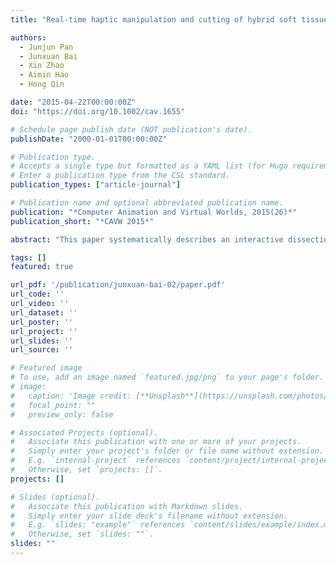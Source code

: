 ```yaml
---
title: "Real-time haptic manipulation and cutting of hybrid soft tissue models by extended position-based dynamics"

authors:
  - Junjun Pan
  - Junxuan Bai
  - Xin Zhao
  - Aimin Hao
  - Hong Qin

date: "2015-04-22T00:00:00Z"
doi: "https://doi.org/10.1002/cav.1655"

# Schedule page publish date (NOT publication's date).
publishDate: "2000-01-01T00:00:00Z"

# Publication type.
# Accepts a single type but formatted as a YAML list (for Hugo requirements).
# Enter a publication type from the CSL standard.
publication_types: ["article-journal"]

# Publication name and optional abbreviated publication name.
publication: "*Computer Animation and Virtual Worlds, 2015(26)*"
publication_short: "*CAVW 2015*"

abstract: "This paper systematically describes an interactive dissection approach for hybrid soft tissue models governed by extended position‐based dynamics. Our framework makes use of a hybrid geometric model comprising both surface and volumetric meshes. The fine surface triangular mesh with high‐precision geometric structure and texture at the detailed level is employed to represent the exterior structure of soft tissue models. Meanwhile, the interior structure of soft tissues is constructed by coarser tetrahedral mesh, which is also employed as physical model participating in dynamic simulation. The less details of interior structure can effectively reduce the computational cost during simulation. For physical deformation, we design and implement an extended position‐based dynamics approach that supports topology modification and material heterogeneities of soft tissue. Besides stretching and volume conservation constraints, it enforces the energy preserving constraints, which take the different spring stiffness of material into account and improve the visual performance of soft tissue deformation. Furthermore, we develop mechanical modeling of dissection behavior and analyze the system stability. The experimental results have shown that our approach affords real‐time and robust cutting without sacrificing realistic visual performance. Our novel dissection technique has already been integrated into a virtual reality‐based laparoscopic surgery simulator."

tags: []
featured: true

url_pdf: '/publication/junxuan-bai-02/paper.pdf'
url_code: ''
url_video: ''
url_dataset: ''
url_poster: ''
url_project: ''
url_slides: ''
url_source: ''

# Featured image
# To use, add an image named `featured.jpg/png` to your page's folder. 
# image:
#   caption: 'Image credit: [**Unsplash**](https://unsplash.com/photos/jdD8gXaTZsc)'
#   focal_point: ""
#   preview_only: false

# Associated Projects (optional).
#   Associate this publication with one or more of your projects.
#   Simply enter your project's folder or file name without extension.
#   E.g. `internal-project` references `content/project/internal-project/index.md`.
#   Otherwise, set `projects: []`.
projects: []

# Slides (optional).
#   Associate this publication with Markdown slides.
#   Simply enter your slide deck's filename without extension.
#   E.g. `slides: "example"` references `content/slides/example/index.md`.
#   Otherwise, set `slides: ""`.
slides: ""
---
```

